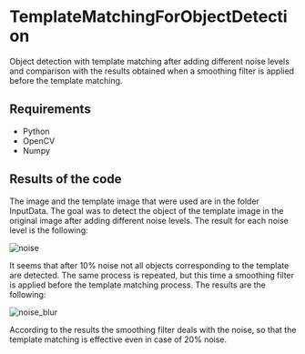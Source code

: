 # TemplateMatchingForObjectDetection
Object detection with template matching after adding different noise levels and comparison with the results obtained when a smoothing filter is applied before the template matching.
## Requirements
- Python
- OpenCV
- Numpy
## Results of the code
The image and the template image that were used are in the folder InputData. The goal was to detect the object of the template image in the original image after adding different noise levels. The result for each noise level is the following:

![noise](https://user-images.githubusercontent.com/89779679/132470753-b67b5966-efb2-40ca-a459-b00cbfe590ed.jpg)

It seems that after 10% noise not all objects corresponding to the template are detected. The same process is repeated, but this time a smoothing filter is applied before the template matching process. The results are the following:

![noise_blur](https://user-images.githubusercontent.com/89779679/132471320-ffa9a090-b4ef-46d9-89b9-203b60a1e630.jpg)

According to the results the smoothing filter deals with the noise, so that the template matching is effective even in case of 20% noise.
